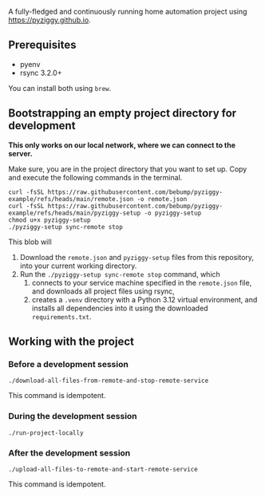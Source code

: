 A fully-fledged and continuously running home automation project using <https://pyziggy.github.io>.

## Prerequisites

* pyenv
* rsync 3.2.0+

You can install both using `brew`.

## Bootstrapping an empty project directory for development

**This only works on our local network, where we can connect to the server.**

Make sure, you are in the project directory that you want to set up. Copy and execute the following commands in the terminal.

```
curl -fsSL https://raw.githubusercontent.com/bebump/pyziggy-example/refs/heads/main/remote.json -o remote.json
curl -fsSL https://raw.githubusercontent.com/bebump/pyziggy-example/refs/heads/main/pyziggy-setup -o pyziggy-setup
chmod u+x pyziggy-setup
./pyziggy-setup sync-remote stop
```

This blob will
1. Download the `remote.json` and `pyziggy-setup` files from this repository, into your current working directory.
2. Run the `./pyziggy-setup sync-remote stop` command, which
   1. connects to your service machine specified in the `remote.json` file, and downloads all project files using rsync,
   2. creates a `.venv` directory with a Python 3.12 virtual environment, and installs all dependencies into it using the downloaded `requirements.txt`.

## Working with the project

### Before a development session

```
./download-all-files-from-remote-and-stop-remote-service
```

This command is idempotent.

### During the development session

```
./run-project-locally
```

### After the development session

```
./upload-all-files-to-remote-and-start-remote-service
```

This command is idempotent.
